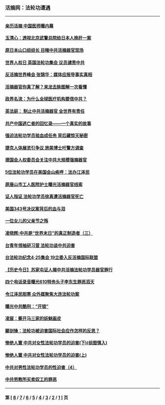 ### 活摘网：法轮功遭遇
---
#### [亲历活摘 中国医师曝内幕](../../pages/nf5881/n14040389.md?08110430) 
#### [玉清心：透视北京武警总院给日本人换肝一案](../../pages/nf5881/n13771978.md?08110430) 
#### [原日本山口组组长 目睹中共活摘器官现场](../../pages/nf5881/n13767360.md?08110430) 
#### [世界人权日 英国法轮功集会 议员谴责中共](../../pages/nf5881/n13431763.md?08110430) 
#### [反活摘世界峰会 张锦华：媒体应报导事实真相](../../pages/nf5881/n13278502.md?08110430) 
#### [活摘器官你真了解？来龙去脉图解一次看懂](../../pages/nf5881/n13013820.md?08110430) 
#### [政界名流：为什么全球医疗机构要信中共？](../../pages/nf5881/n11945479.md?08110430) 
#### [英法庭： 制止中共活摘器官 全世界有责任](../../pages/nf5881/n11330691.md?08110430) 
#### [共产中国逃亡者的回忆录——一个真实的故事](../../pages/nf5881/n10918649.md?08110430) 
#### [强迫法轮功学员验血成任务 背后藏惊天秘密](../../pages/nf5881/n4252384.md?08110430) 
#### [捷克人体展览引争议 旅美博士吁警方调查](../../pages/nf5881/n9429187.md?08110430) 
#### [德国会人权委员会关注中共大规模强摘器官](../../pages/nf5881/n8418950.md?08110430) 
#### [5位法轮功学员在美国会山疾呼：法办江泽民](../../pages/nf5881/n8101519.md?08110430) 
#### [原唐山市工人医院护士曝光活摘器官线索](../../pages/nf5881/n8076384.md?08110430) 
#### [证人指证 法轮功学员徐真遭活摘器官死亡](../../pages/nf5881/n8042467.md?08110430) 
#### [美国343号决议案背后的血与泪](../../pages/nf5881/n8020684.md?08110430) 
#### [一位女儿的父亲节之殇](../../pages/nf5881/n8014122.md?08110430) 
#### [凌晓辉:中共是“世界末日”的真正制造者（三）](../../pages/nf5881/n4210333.md?08110430) 
#### [台青年领袖研习营 法轮功谈中共迫害](../../pages/nf5881/n4141857.md?08110430) 
#### [台法轮功纪念4‧25集会 19立委入反活摘国际联盟](../../pages/nf5881/n4141821.md?08110430) 
#### [【历史今日】苏家屯证人揭中共活摘法轮功学员器官罪行](../../pages/nf5881/n4135912.md?08110430) 
#### [四个电话录音曝光610特务头子李东生罪恶滔天](../../pages/nf5881/n4040060.md?08110430) 
#### [令江泽民胆寒 众外媒聚焦大连法轮功案](../../pages/nf5881/n3932671.md?08110430) 
#### [曝光中共酷刑：“开锁”](../../pages/nf5881/n3889373.md?08110430) 
#### [凌宸：撕开马三家的妖魅画皮](../../pages/nf5881/n3849369.md?08110430) 
#### [郦剑锋：法轮功被迫害国际社会应作怎样的反思？](../../pages/nf5881/n3824560.md?08110430) 
#### [惨绝人寰 中共对女性法轮功学员的迫害(下)(组图慎入)](../../pages/nf5881/n3816285.md?08110430) 
#### [惨绝人寰 中共对女性法轮功学员的迫害(上)](../../pages/nf5881/n3815374.md?08110430) 
#### [中共对男性法轮功学员的性迫害（4）](../../pages/nf5881/n3769144.md?08110430) 
#### [中共劳教所买卖奴工的罪恶](../../pages/nf5881/n3769378.md?08110430) 

---
#### 第 [ [8](./8.md?08110430) / [7](./7.md?08110430) / [6](./6.md?08110430) / [5](./5.md?08110430) / [4](./4.md?08110430) / [3](./3.md?08110430) / [2](./2.md?08110430) / [1](./1.md?08110430) ] 页
